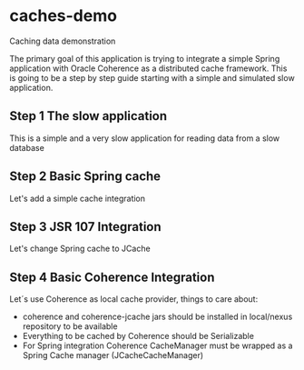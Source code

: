 # caches-demo
Caching data demonstration

The primary goal of this application is trying to integrate a simple Spring application with Oracle Coherence as a distributed cache framework.
This is going to be a step by step guide starting with a simple and simulated slow application.

## Step 1 The slow application
This is a simple and a very slow application for reading data from a slow database

## Step 2 Basic Spring cache
Let's add a simple cache integration

## Step 3 JSR 107 Integration
Let's change Spring cache to JCache

## Step 4 Basic Coherence Integration
Let´s use Coherence as local cache provider, things to care about:
- coherence and coherence-jcache jars should be installed in local/nexus repository to be available
- Everything to be cached by Coherence should be Serializable
- For Spring integration Coherence CacheManager must be wrapped as a Spring Cache manager (JCacheCacheManager)